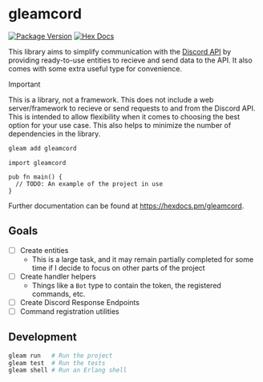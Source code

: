# gleamcord

[![Package Version](https://img.shields.io/hexpm/v/gleamcord)](https://hex.pm/packages/gleamcord)
[![Hex Docs](https://img.shields.io/badge/hex-docs-ffaff3)](https://hexdocs.pm/gleamcord/)

This library aims to simplify communication with the [Discord API](https://discord.com/developers/docs/intro)
by providing ready-to-use entities to recieve and send data to the API. It also comes with some extra useful type for convenience.

> [!IMPORTANT]
> This is a library, not a framework. This does not include a web server/framework to recieve or send requests to and from the Discord API.
> This is intended to allow flexibility when it comes to choosing the best option for your use case. 
> This also helps to minimize the number of dependencies in the library.

```sh
gleam add gleamcord
```
```gleam
import gleamcord

pub fn main() {
  // TODO: An example of the project in use
}
```

Further documentation can be found at <https://hexdocs.pm/gleamcord>.

## Goals
- [ ] Create entities
  - This is a large task, and it may remain partially completed for some time if I decide to focus on other parts of the project
- [ ] Create handler helpers
  - Things like a `Bot` type to contain the token, the registered commands, etc.
- [ ] Create Discord Response Endpoints
- [ ] Command registration utilities

## Development

```sh
gleam run   # Run the project
gleam test  # Run the tests
gleam shell # Run an Erlang shell
```
